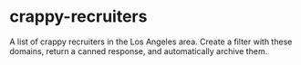 # crappy-recruiters

A list of crappy recruiters in the Los Angeles area.
Create a filter with these domains, return a canned response, and automatically archive them.
